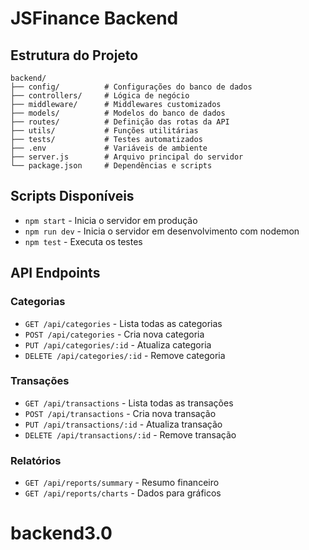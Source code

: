 # JSFinance Backend

## Estrutura do Projeto

```
backend/
├── config/          # Configurações do banco de dados
├── controllers/     # Lógica de negócio
├── middleware/      # Middlewares customizados
├── models/          # Modelos do banco de dados
├── routes/          # Definição das rotas da API
├── utils/           # Funções utilitárias
├── tests/           # Testes automatizados
├── .env             # Variáveis de ambiente
├── server.js        # Arquivo principal do servidor
└── package.json     # Dependências e scripts
```

## Scripts Disponíveis

- `npm start` - Inicia o servidor em produção
- `npm run dev` - Inicia o servidor em desenvolvimento com nodemon
- `npm test` - Executa os testes

## API Endpoints

### Categorias
- `GET /api/categories` - Lista todas as categorias
- `POST /api/categories` - Cria nova categoria
- `PUT /api/categories/:id` - Atualiza categoria
- `DELETE /api/categories/:id` - Remove categoria

### Transações
- `GET /api/transactions` - Lista todas as transações
- `POST /api/transactions` - Cria nova transação
- `PUT /api/transactions/:id` - Atualiza transação
- `DELETE /api/transactions/:id` - Remove transação

### Relatórios
- `GET /api/reports/summary` - Resumo financeiro
- `GET /api/reports/charts` - Dados para gráficos
# backend3.0
